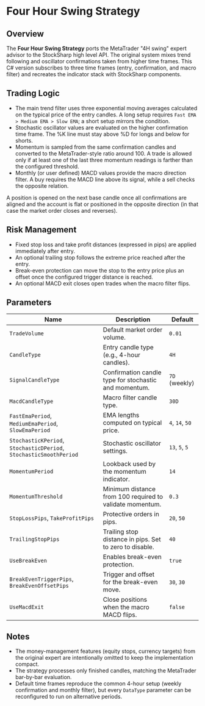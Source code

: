 # Four Hour Swing Strategy

## Overview
The **Four Hour Swing Strategy** ports the MetaTrader "4H swing" expert advisor to the StockSharp high level API. The original system mixes trend following and oscillator confirmations taken from higher time frames. This C# version subscribes to three time frames (entry, confirmation, and macro filter) and recreates the indicator stack with StockSharp components.

## Trading Logic
- The main trend filter uses three exponential moving averages calculated on the typical price of the entry candles. A long setup requires `Fast EMA > Medium EMA > Slow EMA`; a short setup mirrors the condition.
- Stochastic oscillator values are evaluated on the higher confirmation time frame. The %K line must stay above %D for longs and below for shorts.
- Momentum is sampled from the same confirmation candles and converted to the MetaTrader-style ratio around 100. A trade is allowed only if at least one of the last three momentum readings is farther than the configured threshold.
- Monthly (or user defined) MACD values provide the macro direction filter. A buy requires the MACD line above its signal, while a sell checks the opposite relation.

A position is opened on the next base candle once all confirmations are aligned and the account is flat or positioned in the opposite direction (in that case the market order closes and reverses).

## Risk Management
- Fixed stop loss and take profit distances (expressed in pips) are applied immediately after entry.
- An optional trailing stop follows the extreme price reached after the entry.
- Break-even protection can move the stop to the entry price plus an offset once the configured trigger distance is reached.
- An optional MACD exit closes open trades when the macro filter flips.

## Parameters
| Name | Description | Default |
| --- | --- | --- |
| `TradeVolume` | Default market order volume. | `0.01` |
| `CandleType` | Entry candle type (e.g., 4-hour candles). | `4H` |
| `SignalCandleType` | Confirmation candle type for stochastic and momentum. | `7D` (weekly) |
| `MacdCandleType` | Macro filter candle type. | `30D` |
| `FastEmaPeriod`, `MediumEmaPeriod`, `SlowEmaPeriod` | EMA lengths computed on typical price. | `4`, `14`, `50` |
| `StochasticKPeriod`, `StochasticDPeriod`, `StochasticSmoothPeriod` | Stochastic oscillator settings. | `13`, `5`, `5` |
| `MomentumPeriod` | Lookback used by the momentum indicator. | `14` |
| `MomentumThreshold` | Minimum distance from 100 required to validate momentum. | `0.3` |
| `StopLossPips`, `TakeProfitPips` | Protective orders in pips. | `20`, `50` |
| `TrailingStopPips` | Trailing stop distance in pips. Set to zero to disable. | `40` |
| `UseBreakEven` | Enables break-even protection. | `true` |
| `BreakEvenTriggerPips`, `BreakEvenOffsetPips` | Trigger and offset for the break-even move. | `30`, `30` |
| `UseMacdExit` | Close positions when the macro MACD flips. | `false` |

## Notes
- The money-management features (equity stops, currency targets) from the original expert are intentionally omitted to keep the implementation compact.
- The strategy processes only finished candles, matching the MetaTrader bar-by-bar evaluation.
- Default time frames reproduce the common 4-hour setup (weekly confirmation and monthly filter), but every `DataType` parameter can be reconfigured to run on alternative periods.

